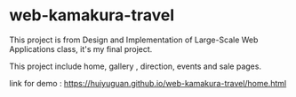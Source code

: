 # web-kamakura-travel
This project is from Design and Implementation of Large-Scale Web Applications class, it's my final project.

This project include home, gallery , direction, events and sale pages.

link for demo : https://huiyuguan.github.io/web-kamakura-travel/home.html

